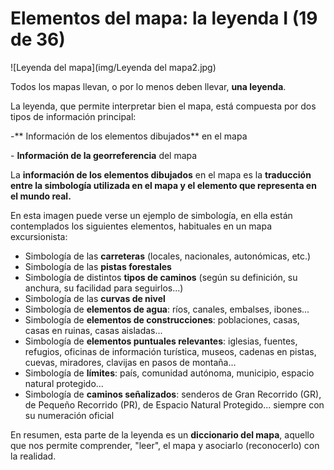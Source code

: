 # Elementos del mapa: la leyenda I (19 de 36)

![Leyenda del mapa](img/Leyenda del mapa2.jpg)

Todos los mapas llevan, o por lo menos deben llevar, **una leyenda**.

La leyenda, que permite interpretar bien el mapa, está compuesta por dos tipos de información principal:  

-** Información de los elementos dibujados** en el mapa

\- **Información de la georreferencia** del mapa

La **información de los elementos dibujados** en el mapa es la **traducción entre la simbología utilizada en el mapa y el elemento que representa en el mundo real.**

En esta imagen puede verse un ejemplo de simbología, en ella están contemplados los siguientes elementos, habituales en un mapa excursionista:

*   Simbología de las **carreteras** (locales, nacionales, autonómicas, etc.)
*   Simbología de las **pistas forestales**
*   Simbología de distintos **tipos de caminos** (según su definición, su anchura, su facilidad para seguirlos...)
*   Simbología de las **curvas de nivel**
*   Simbología de **elementos de agua**: ríos, canales, embalses, ibones...
*   Simbología de **elementos de construcciones**: poblaciones, casas, casas en ruinas, casas aisladas...
*   Simbología de **elementos puntuales relevantes**: iglesias, fuentes, refugios, oficinas de información turística, museos, cadenas en pistas, cuevas, miradores, clavijas en pasos de montaña...
*   Simbología de **límites**: país, comunidad autónoma, municipio, espacio natural protegido...
*   Simbología de **caminos señalizados**: senderos de Gran Recorrido (GR), de Pequeño Recorrido (PR), de Espacio Natural Protegido... siempre con su numeración oficial

En resumen, esta parte de la leyenda es un **diccionario del mapa**, aquello que nos permite comprender, "leer", el mapa y asociarlo (reconocerlo) con la realidad.